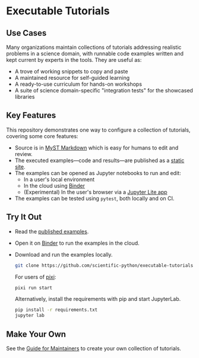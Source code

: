 # Executable Tutorials

## Use Cases

Many organizations maintain collections of tutorials addressing realistic
problems in a science domain, with runnable code examples written and
kept current by experts in the tools. They are useful as:

- A trove of working snippets to copy and paste
- A maintained resource for self-guided learning
- A ready-to-use curriculum for hands-on workshops
- A suite of science domain-specific "integration tests" for the showcased libraries

## Key Features

This repository demonstrates one way to configure a collection of tutorials,
covering some core features:

- Source is in [MyST Markdown][] which is easy for humans to edit and review.
- The executed examples—code and results—are published as a
  [static site][static site example].
- The examples can be opened as Jupyter notebooks to run and edit:
  - In a user's local environment
  - In the cloud using [Binder][binder example]
  - (Experimental) In the user's browser via a [Jupyter Lite app][jupyterlite example]
- The examples can be tested using `pytest`, both locally and on CI.

## Try It Out

- Read the [published examples][static site example].

- Open it on [Binder][binder example] to run the examples in the cloud.

- Download and run the examples locally.

  ```sh
  git clone https://github.com/scientific-python/executable-tutorials
  ```

  For users of [pixi][]:

  ```sh
  pixi run start
  ```

  Alternatively, install the requirements with pip and start JupyterLab.

  ```sh
  pip install -r requirements.txt
  jupyter lab
  ```

## Make Your Own

See the [Guide for Maintainers][] to create your own collection of tutorials.

[Myst Markdown]: https://mystmd.org/guide/typography
[static site example]: https://scientific-python.github.io/executable-tutorials/
[binder example]: https://mybinder.org/v2/gh/scientific-python/executable-tutorials/main
[jupyterlite example]: https://scientific-python.github.io/executable-tutorials/jupyterlite/lab/index.html
[pixi]: https://pixi.sh/
[Guide for Maintainers]: https://scientific-python.github.io/executable-tutorials/maintainer-guide.html
